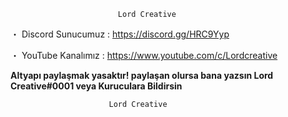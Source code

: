                             Lord Creative
 ・ Discord  Sunucumuz : <https://discord.gg/HRC9Yyp>
 
 ・ YouTube Kanalımız : <https://www.youtube.com/c/Lordcreative>  
 
  **Altyapı paylaşmak yasaktır! paylaşan olursa bana yazsın
     Lord Creative#0001 veya Kuruculara Bildirsin** 
     
                          Lord Creative
                            